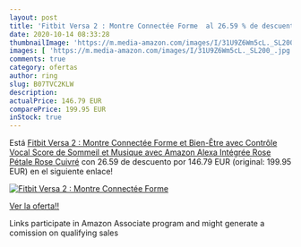 ```yaml
---
layout: post
title: 'Fitbit Versa 2 : Montre Connectée Forme  al 26.59 % de descuento'
date: 2020-10-14 08:33:28
thumbnailImage: 'https://m.media-amazon.com/images/I/31U9Z6Wm5cL._SL200_.jpg'
images: [ 'https://m.media-amazon.com/images/I/31U9Z6Wm5cL._SL200_.jpg' ]
comments: true
category: ofertas
author: ring
slug: B07TVC2KLW
description:
actualPrice: 146.79 EUR
comparePrice: 199.95 EUR
inStock: true
---
```


Está [Fitbit Versa 2 : Montre Connectée Forme et Bien-Être avec Contrôle Vocal  Score de Sommeil et Musique  avec Amazon Alexa Intégrée  Rose Pétale Rose Cuivré](https://www.amazon.fr/dp/B07TVC2KLW/?tag=tolees0d-21) con 26.59 de descuento por 146.79 EUR (original: 199.95 EUR) en el siguiente enlace!

[![Fitbit Versa 2 : Montre Connectée Forme ](https://m.media-amazon.com/images/I/31U9Z6Wm5cL._SL200_.jpg)](https://www.amazon.fr/dp/B07TVC2KLW/?tag=tolees0d-21)

[Ver la oferta!!](https://www.amazon.fr/dp/B07TVC2KLW/?tag=tolees0d-21)

Links participate in Amazon Associate program and might generate a comission on qualifying sales


